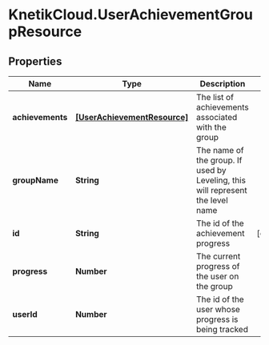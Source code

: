 # KnetikCloud.UserAchievementGroupResource

## Properties
Name | Type | Description | Notes
------------ | ------------- | ------------- | -------------
**achievements** | [**[UserAchievementResource]**](UserAchievementResource.md) | The list of achievements associated with the group | 
**groupName** | **String** | The name of the group.  If used by Leveling, this will represent the level name | 
**id** | **String** | The id of the achievement progress | [optional] 
**progress** | **Number** | The current progress of the user on the group | 
**userId** | **Number** | The id of the user whose progress is being tracked | 


